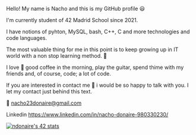 Hello! My name is Nacho and this is my GitHub profile 😃

I'm currently student of 42 Madrid School since 2021.

I have notions of pyhton, MySQL, bash, C++, C and more technologies and code languages.

The most valuable thing for me in this point is to keep growing up in IT world with a non stop learning method. 👾

I love 💙 good coffee in the morning, play the guitar, spend thime with my friends and, of course, code; a lot of code.

If you are interested in contact me 🥳 i would be so happy to talk with you. I let my contact just behind this text.


📧 nacho23donaire@gmail.com

Linkedin https://www.linkedin.com/in/nacho-donaire-980330230/

[![ndonaire's 42 stats](https://badge42.vercel.app/api/v2/clcfbow1900160gjy4fdtdtnj/stats?cursusId=21&coalitionId=64)](https://github.com/JaeSeoKim/badge42)

